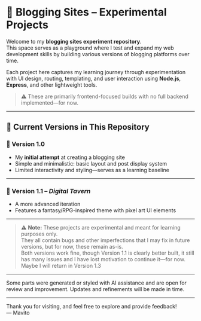 # 📝 Blogging Sites – Experimental Projects

Welcome to my **blogging sites experiment repository**.  
This space serves as a playground where I test and expand my web development skills by building various versions of blogging platforms over time.

Each project here captures my learning journey through experimentation with UI design, routing, templating, and user interaction using **Node.js**, **Express**, and other lightweight tools.  
> ⚠️ These are primarily frontend-focused builds with no full backend implemented—for now.

---

## 📌 Current Versions in This Repository

### 🔹 Version 1.0  
- My **initial attempt** at creating a blogging site  
- Simple and minimalistic: basic layout and post display system  
- Limited interactivity and styling—serves as a learning baseline  

---

### 🔹 Version 1.1 – *Digital Tavern*  
- A more advanced iteration  
- Features a fantasy/RPG-inspired theme with pixel art UI elements  

---

> ⚠️ **Note:** These projects are experimental and meant for learning purposes only.  
> They all contain bugs and other imperfections that I may fix in future versions, but for now, these remain as-is.  
> Both versions work fine, though Version 1.1 is clearly better built, it still has many issues and I have lost motivation to continue it—for now. Maybe I will return in Version 1.3 <fire>  

---

Some parts were generated or styled with AI assistance and are open for review and improvement. Updates and refinements will be made in time.

---

Thank you for visiting, and feel free to explore and provide feedback!  
— Mavito
